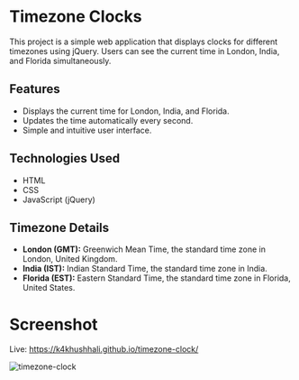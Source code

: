 # Timezone Clocks
This project is a simple web application that displays clocks for different timezones using jQuery. Users can see the current time in London, India, and Florida simultaneously.

## Features
- Displays the current time for London, India, and Florida.
- Updates the time automatically every second.
- Simple and intuitive user interface.

## Technologies Used
- HTML
- CSS
- JavaScript (jQuery)

## Timezone Details
- **London (GMT):** Greenwich Mean Time, the standard time zone in London, United Kingdom.
- **India (IST):** Indian Standard Time, the standard time zone in India.
- **Florida (EST):** Eastern Standard Time, the standard time zone in Florida, United States.

# Screenshot
Live: https://k4khushhali.github.io/timezone-clock/ 

![timezone-clock](https://github.com/k4khushhali/timezone-clock/assets/51775640/f0509390-61f9-4968-9061-b18aad27ec55)
